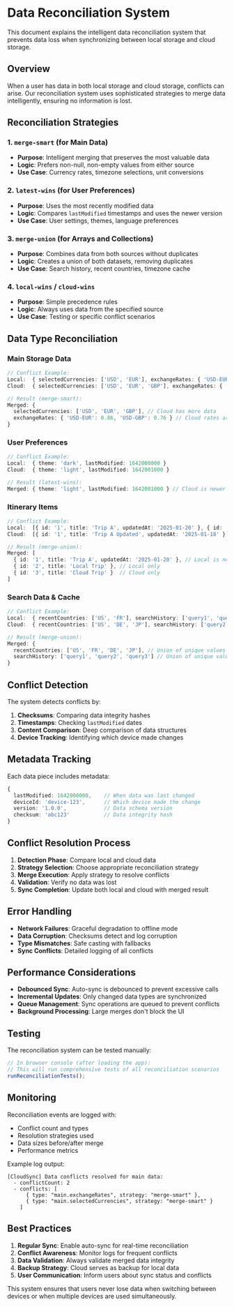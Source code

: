# Data Reconciliation System

This document explains the intelligent data reconciliation system that prevents data loss when synchronizing between local storage and cloud storage.

## Overview

When a user has data in both local storage and cloud storage, conflicts can arise. Our reconciliation system uses sophisticated strategies to merge data intelligently, ensuring no information is lost.

## Reconciliation Strategies

### 1. `merge-smart` (for Main Data)
- **Purpose**: Intelligent merging that preserves the most valuable data
- **Logic**: Prefers non-null, non-empty values from either source
- **Use Case**: Currency rates, timezone selections, unit conversions

### 2. `latest-wins` (for User Preferences)
- **Purpose**: Uses the most recently modified data
- **Logic**: Compares `lastModified` timestamps and uses the newer version
- **Use Case**: User settings, themes, language preferences

### 3. `merge-union` (for Arrays and Collections)
- **Purpose**: Combines data from both sources without duplicates
- **Logic**: Creates a union of both datasets, removing duplicates
- **Use Case**: Search history, recent countries, timezone cache

### 4. `local-wins` / `cloud-wins`
- **Purpose**: Simple precedence rules
- **Logic**: Always uses data from the specified source
- **Use Case**: Testing or specific conflict scenarios

## Data Type Reconciliation

### Main Storage Data
```typescript
// Conflict Example:
Local:  { selectedCurrencies: ['USD', 'EUR'], exchangeRates: { 'USD-EUR': 0.85 } }
Cloud:  { selectedCurrencies: ['USD', 'EUR', 'GBP'], exchangeRates: { 'USD-EUR': 0.86, 'USD-GBP': 0.76 } }

// Result (merge-smart):
Merged: { 
  selectedCurrencies: ['USD', 'EUR', 'GBP'], // Cloud has more data
  exchangeRates: { 'USD-EUR': 0.86, 'USD-GBP': 0.76 } // Cloud rates are newer
}
```

### User Preferences
```typescript
// Conflict Example:
Local:  { theme: 'dark', lastModified: 1642000000 }
Cloud:  { theme: 'light', lastModified: 1642001000 }

// Result (latest-wins):
Merged: { theme: 'light', lastModified: 1642001000 } // Cloud is newer
```

### Itinerary Items
```typescript
// Conflict Example:
Local:  [{ id: '1', title: 'Trip A', updatedAt: '2025-01-20' }, { id: '2', title: 'Local Trip' }]
Cloud:  [{ id: '1', title: 'Trip A Updated', updatedAt: '2025-01-18' }, { id: '3', title: 'Cloud Trip' }]

// Result (merge-union):
Merged: [
  { id: '1', title: 'Trip A', updatedAt: '2025-01-20' }, // Local is newer
  { id: '2', title: 'Local Trip' }, // Local only
  { id: '3', title: 'Cloud Trip' }  // Cloud only
]
```

### Search Data & Cache
```typescript
// Conflict Example:
Local:  { recentCountries: ['US', 'FR'], searchHistory: ['query1', 'query2'] }
Cloud:  { recentCountries: ['US', 'DE', 'JP'], searchHistory: ['query2', 'query3'] }

// Result (merge-union):
Merged: { 
  recentCountries: ['US', 'FR', 'DE', 'JP'], // Union of unique values
  searchHistory: ['query1', 'query2', 'query3'] // Union of unique values
}
```

## Conflict Detection

The system detects conflicts by:
1. **Checksums**: Comparing data integrity hashes
2. **Timestamps**: Checking `lastModified` dates
3. **Content Comparison**: Deep comparison of data structures
4. **Device Tracking**: Identifying which device made changes

## Metadata Tracking

Each data piece includes metadata:
```typescript
{
  lastModified: 1642000000,    // When data was last changed
  deviceId: 'device-123',      // Which device made the change
  version: '1.0.0',            // Data schema version
  checksum: 'abc123'           // Data integrity hash
}
```

## Conflict Resolution Process

1. **Detection Phase**: Compare local and cloud data
2. **Strategy Selection**: Choose appropriate reconciliation strategy
3. **Merge Execution**: Apply strategy to resolve conflicts
4. **Validation**: Verify no data was lost
5. **Sync Completion**: Update both local and cloud with merged result

## Error Handling

- **Network Failures**: Graceful degradation to offline mode
- **Data Corruption**: Checksums detect and log corruption
- **Type Mismatches**: Safe casting with fallbacks
- **Sync Conflicts**: Detailed logging of all conflicts

## Performance Considerations

- **Debounced Sync**: Auto-sync is debounced to prevent excessive calls
- **Incremental Updates**: Only changed data types are synchronized
- **Queue Management**: Sync operations are queued to prevent conflicts
- **Background Processing**: Large merges don't block the UI

## Testing

The reconciliation system can be tested manually:
```javascript
// In browser console (after loading the app):
// This will run comprehensive tests of all reconciliation scenarios
runReconciliationTests();
```

## Monitoring

Reconciliation events are logged with:
- Conflict count and types
- Resolution strategies used
- Data sizes before/after merge
- Performance metrics

Example log output:
```
[CloudSync] Data conflicts resolved for main data:
  - conflictCount: 2
  - conflicts: [
      { type: "main.exchangeRates", strategy: "merge-smart" },
      { type: "main.selectedCurrencies", strategy: "merge-smart" }
    ]
```

## Best Practices

1. **Regular Sync**: Enable auto-sync for real-time reconciliation
2. **Conflict Awareness**: Monitor logs for frequent conflicts
3. **Data Validation**: Always validate merged data integrity
4. **Backup Strategy**: Cloud serves as backup for local data
5. **User Communication**: Inform users about sync status and conflicts

This system ensures that users never lose data when switching between devices or when multiple devices are used simultaneously.
